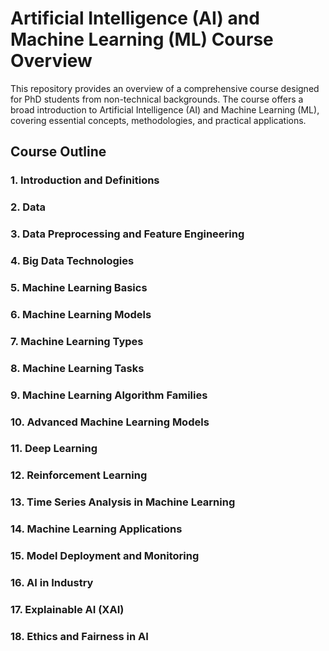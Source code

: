 # Artificial Intelligence (AI) and Machine Learning (ML) Course Overview

This repository provides an overview of a comprehensive course designed for PhD students from non-technical backgrounds. The course offers a broad introduction to Artificial Intelligence (AI) and Machine Learning (ML), covering essential concepts, methodologies, and practical applications.


## Course Outline

### 1. Introduction and Definitions

### 2. Data

### 3. Data Preprocessing and Feature Engineering

### 4. Big Data Technologies

### 5. Machine Learning Basics

### 6. Machine Learning Models

### 7. Machine Learning Types

### 8. Machine Learning Tasks

### 9. Machine Learning Algorithm Families

### 10. Advanced Machine Learning Models

### 11. Deep Learning

### 12. Reinforcement Learning

### 13. Time Series Analysis in Machine Learning

### 14. Machine Learning Applications

### 15. Model Deployment and Monitoring

### 16. AI in Industry

### 17. Explainable AI (XAI)

### 18. Ethics and Fairness in AI